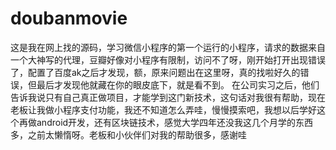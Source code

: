 # doubanmovie
这是我在网上找的源码，学习微信小程序的第一个运行的小程序，请求的数据来自一个大神写的代理，豆瓣好像对小程序有限制，访问不了呀，刚开始打开出现错误了，配置了百度ak之后才发现，额，原来问题出在这里呀，真的找啦好久的错误，但最后才发现他就藏在你的眼皮底下，就是看不到。
在公司实习之后，他们告诉我说只有自己真正做项目，才能学到这门新技术，这句话对我很有帮助，现在老板让我做小程序支付功能，我还不知道怎么弄哇，慢慢摸索吧，我想以后学好这个再做android开发，还有区块链技术，感觉大学四年还没我这几个月学的东西多，之前太懒惰呀。老板和小伙伴们对我的帮助很多，感谢哇
